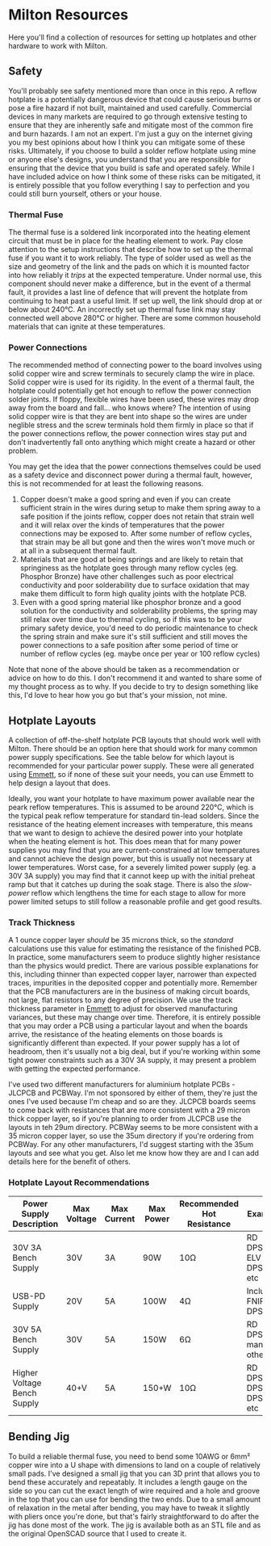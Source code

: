 # Milton Resources

Here you'll find a collection of resources for setting up hotplates and other hardware to work with Milton.

## Safety

You'll probably see safety mentioned more than once in this repo. A reflow hotplate is a potentially
dangerous device that could cause serious burns or pose a fire hazard if not built, maintained and used
carefully. Commercial devices in many markets are required to go through extensive testing to ensure that
they are inherently safe and mitigate most of the common fire and burn hazards. I am not an expert. I'm
just a guy on the internet giving you my best opinions about how I think you can mitigate some of these
risks. Ultimately, if you choose to build a solder reflow hotplate using mine or anyone else's designs,
you understand that you are responsible for ensuring that the device that you build is safe and operated
safely. While I have included advice on how I think some of these risks can be mitigated, it is entirely
possible that you follow everything I say to perfection and you could still burn yourself, others or your
house.

### Thermal Fuse

The thermal fuse is a soldered link incorporated into the heating element circuit that must be in place
for the heating element to work. Pay close attention to the setup instructions that describe how to set
up the thermal fuse if you want it to work reliably. The type of solder used as well as the size and
geometry of the link and the pads on which it is mounted factor into how reliably it *trips* at the
expected temperature. Under normal use, this component should never make a difference, but in the event of
a thermal fault, it provides a last line of defence that will prevent the hotplate from continuing to heat
past a useful limit. If set up well, the link should drop at or below about 240°C. An incorrectly set up
thermal fuse link may stay connected well above 280°C or higher. There are some common household materials
that can ignite at these temperatures.

### Power Connections

The recommended method of connecting power to the board involves using solid copper wire and screw terminals
to securely clamp the wire in place. Solid copper wire is used for its rigidity. In the event of a thermal
fault, the hotplate could potentially get hot enough to reflow the power connection solder joints. If floppy,
flexible wires have been used, these wires may drop away from the board and fall... who knows where? The
intention of using solid copper wire is that they are bent into shape so the wires are under neglible stress
and the screw terminals hold them firmly in place so that if the power connections reflow, the power connection
wires stay put and don't inadvertently fall onto anything which might create a hazard or other problem.

You may get the idea that the power connections themselves could be used as a safety device and disconnect
power during a thermal fault, however, this is not recommended for at least the following reasons.

1. Copper doesn't make a good spring and even if you can create sufficient strain in the wires during setup
to make them spring away to a safe position if the joints reflow, copper does not retain that strain well
and it will relax over the kinds of temperatures that the power connections may be exposed to. After some
number of reflow cycles, that strain may be all but gone and then the wires won't move much or at all in a
subsequent thermal fault.
1. Materials that are good at being springs and are likely to retain that springiness as the hotplate goes
through many reflow cycles (eg. Phosphor Bronze) have other challenges such as poor electrical conductivity
and poor solderability due to surface oxidation that may make them difficult to form high quality joints
with the hotplate PCB.
1. Even with a good spring material like phosphor bronze and a good solution for the conductivity and
solderability problems, the spring may still relax over time due to thermal cycling, so if this was to
be your primary safety device, you'd need to do periodic maintenance to check the spring strain and make
sure it's still sufficient and still moves the power connections to a safe position after some period of
time or number of reflow cycles (eg. maybe once per year or 100 reflow cycles)

Note that none of the above should be taken as a recommendation or advice on how to do this. I don't
recommend it and wanted to share some of my thought process as to why. If you decide to try to design
something like this, I'd love to hear how you go but that's your mission, not mine.

## Hotplate Layouts

A collection of off-the-shelf hotplate PCB layouts that should work well with Milton. There should be an
option here that should work for many common power supply specifications. See the table below for which
layout is recommended for your particular power supply. These were all generated using [Emmett](https://github.com/brettski74/Emmett),
so if none of these suit your needs, you can use Emmett to help design a layout that does.

Ideally, you want your hotplate to have maximum power available near the peark reflow temperatures. This is
assumed to be around 220°C, which is the typical peak reflow temperature for standard tin-lead solders. Since
the resistance of the heating element increases with temperature, this means that we want to design to achieve
the desired power into your hotplate when the heating element is hot. This does mean that for many power supplies
you may find that you are current-constrained at low temperatures and cannot achieve the design power, but this
is usually not necessary at lower temperatures. Worst case, for a severely limited power supply (eg. a 30V 3A supply)
you may find that it cannot keep up with the initial preheat ramp but that it catches up during the soak stage.
There is also the *slow-power* reflow which lengthens the time for each stage to allow for more power limited
setups to still follow a reasonable profile and get good results.

### Track Thickness

A 1 ounce copper layer *should* be 35 microns thick, so the *standard* calculations use this value for estimating
the resistance of the finished PCB. In practice, some manufacturers seem to produce slightly higher resistance
than the physics would predict. There are various possible explanations for this, including thinner than expected
copper layer, narrower than expected traces, impurities in the deposited copper and potentially more. Remember
that the PCB manufacturers are in the business of making circuit boards, not large, flat resistors to any degree
of precision. We use the track thickness parameter in [Emmett](https://github.com/brettski74/Emmett) to adjust for
observed manufacturing variances, but these may change over time. Therefore, it is entirely possible that you may
order a PCB using a particular layout and when the boards arrive, the resistance of the heating elements on those
boards is significantly different than expected. If your power supply has a lot of headroom, then it's usually not
a big deal, but if you're working within some tight power constraints such as a 30V 3A supply, it may present a
problem with getting the expected performance.

I've used two different manufacturers for aluminium hotplate PCBs - JLCPCB and PCBWay. I'm not sponsored by either
of them, they're just the ones I've used because I'm cheap and so are they. JLCPCB boards seems to come back with
resistances that are more consistent with a 29 micron thick copper layer, so if you're planning to order from JLCPCB
use the layouts in teh 29um directory. PCBWay seems to be more consistent with a 35 micron copper layer, so use the
35um directory if you're ordering from PCBWay. For any other manufacturers, I'd suggest starting with the 35um
layouts and see what you get. Also let me know how they are and I can add details here for the benefit of others.

### Hotplate Layout Recommendations

|Power Supply Description|Max Voltage|Max Current|Max Power|Recommended Hot Resistance|Examples|
|---|---|---|---|---|---|
|30V 3A Bench Supply|30V|3A|90W|10Ω|RD DPS3003, ELV DPS5315, etc|
|USB-PD Supply|20V|5A|100W|4Ω|Includes FNIRSI DPS-150|
|30V 5A Bench Supply|30V|5A|150W|6Ω|RD DPS3005, many others|
|Higher Voltage Bench Supply|40+V|5A|150+W|10Ω|RD DPS5005, DPS5015, DPS5020, etc|

## Bending Jig

To build a reliable thermal fuse, you need to bend some 10AWG or 6mm² copper wire into a U shape with dimensions
to land on a couple of relatively small pads. I've designed a small jig that you can 3D print that allows you to
bend these accurately and repeatably. It includes a length gauge on the side so you can cut the exact length of
wire required and a hole and groove in the top that you can use for bending the two ends. Due to a small amount
of relaxation in the metal after bending, you may have to tweak it slightly with pliers once you're done, but
that's fairly straightforward to do after the jig has done most of the work. The jig is available both as an STL
file and as the original OpenSCAD source that I used to create it.
